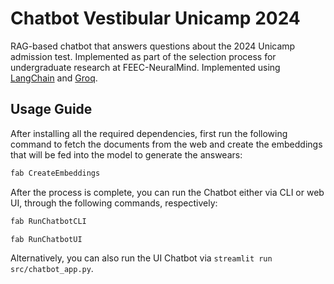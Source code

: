 # Chatbot Vestibular Unicamp 2024

RAG-based chatbot that answers questions about the 2024 Unicamp admission test. Implemented as part of the selection process for undergraduate research at FEEC-NeuralMind. Implemented using [LangChain](https://www.langchain.com/) and [Groq](https://groq.com/).

## Usage Guide

After installing all the required dependencies, first run the following command to fetch the documents from the web and create the embeddings that will be fed into the model to generate the answears:

```bash
fab CreateEmbeddings
```

After the process is complete, you can run the Chatbot either via CLI or web UI, through the following commands, respectively:

```bash
fab RunChatbotCLI
```

```bash
fab RunChatbotUI
```

Alternatively, you can also run the UI Chatbot via `streamlit run src/chatbot_app.py`.
